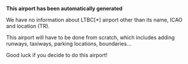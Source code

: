 **This airport has been automatically generated**

We have no information about LTBC[*] airport other than its name, ICAO and location (TR).

This airport will have to be done from scratch, which includes adding runways, taxiways, parking locations, boundaries...

Good luck if you decide to do this airport!